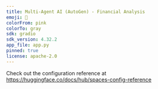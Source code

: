 ```yaml
---
title: Multi-Agent AI (AutoGen) - Financial Analysis
emoji: 🧠
colorFrom: pink
colorTo: gray
sdk: gradio
sdk_version: 4.32.2
app_file: app.py
pinned: true
license: apache-2.0
---
```


Check out the configuration reference at https://huggingface.co/docs/hub/spaces-config-reference
